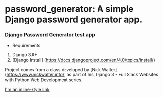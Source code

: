 # password_generator: A simple Django password generator app.

### Django Password Generator test app

* Requirements
1. Django 3.0+
2. [Django Install] (https://docs.djangoproject.com/en/4.0/topics/install/)

Project comes from a class developed by [Nick Walter] (https://www.nickwalter.info/) as part of his, Django 3 - Full Stack Websites with Python Web Development series.

[I'm an inline-style link](https://www.google.com)
